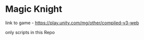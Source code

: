 # Magic Knight

link to game - https://play.unity.com/mg/other/compiled-v3-web

only scripts in this Repo
